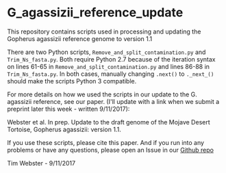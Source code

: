 # G_agassizii_reference_update
This repository contains scripts used in processing and updating the Gopherus agassizii reference genome to version 1.1

There are two Python scripts, ```Remove_and_split_contamination.py``` and ```Trim_Ns_fasta.py```. Both require Python 2.7 because of the iteration syntax on lines 61-65 in ```Remove_and_split_contamination.py``` and lines 86-88 in ```Trim_Ns_fasta.py```. In both cases, manually changing ```.next()``` to ```._next_()``` should make the scripts Python 3 compatible.

For more details on how we used the scripts in our update to the G. agassizii reference, see our paper. (I'll update with a link when we submit a preprint later this week - written 9/11/2017):

Webster et al. In prep. Update to the draft genome of the Mojave Desert Tortoise, Gopherus agassizii: version 1.1.

If you use these scripts, please cite this paper. And if you run into any problems or have any questions, please open an Issue in our [Github repo](https://github.com/thw17/G_agassizii_reference_update/issues)

Tim Webster - 9/11/2017
